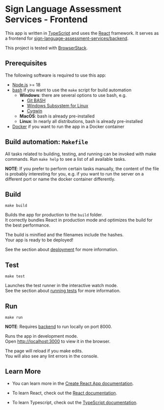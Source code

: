 # Sign Language Assessment Services - Frontend

This app is written in [TypeScript](https://www.typescriptlang.org/) and uses the [React](https://reactjs.org/) framework.
It serves as a frontend for [sign-language-assessment-services/backend](https://github.com/sign-language-assessment-services/backend).

This project is tested with [BrowserStack](https://www.browserstack.com/).

## Prerequisites

The following software is required to use this app:

- [Node.js](https://nodejs.org/) >= 18
- [bash](https://www.gnu.org/software/bash/) if you want to use the `make` script for build automation
  - **Windows**: there are several options to use bash, e.g.
    - [Git BASH](https://gitforwindows.org/)
    - [Windows Subsystem for Linux](https://docs.microsoft.com/windows/wsl/install-win10)
    - [Cygwin](https://www.cygwin.com/)
  - **MacOS**: bash is already pre-installed
  - **Linux**: In nearly all distributions, bash is already pre-installed
- [Docker](https://www.docker.com/) if you want to run the app in a Docker container

## Build automation: `Makefile`

All tasks related to building, testing, and running can be invoked with
make commands. Run `make help` to see a list of all available tasks.

**NOTE**: If you prefer to perform certain tasks manually, the content of the
file is probably interesting for you, e.g. if you want to run the server on
a different port or name the docker container differently.

## Build

`make build`

Builds the app for production to the `build` folder.<br />
It correctly bundles React in production mode and optimizes the build for the best performance.

The build is minified and the filenames include the hashes.<br />
Your app is ready to be deployed!

See the section about [deployment](https://facebook.github.io/create-react-app/docs/deployment) for more information.

## Test

`make test`

Launches the test runner in the interactive watch mode.<br />
See the section about [running tests](https://facebook.github.io/create-react-app/docs/running-tests) for more information.

## Run

`make run`

**NOTE**: Requires [backend](https://github.com/sign-language-assessment-services/backend) to run locally on port 8000.

Runs the app in development mode.<br />
Open [http://localhost:3000](http://localhost:3000) to view it in the browser.

The page will reload if you make edits.<br />
You will also see any lint errors in the console.

## Learn More

- You can learn more in the [Create React App documentation](https://facebook.github.io/create-react-app/docs/getting-started).

- To learn React, check out the [React documentation](https://reactjs.org/).

- To learn Typescript, check out the [TypeScript documentation](https://www.typescriptlang.org/).
